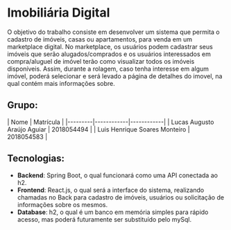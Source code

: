 # Imobiliária Digital


O objetivo do trabalho consiste em desenvolver um sistema que permita o cadastro de imóveis, casas ou apartamentos, para venda em um marketplace digital.
No marketplace, os usuários podem cadastrar seus imóveis que serão alugados/comprados e os usuários interessados em compra/aluguel de imóvel terão como visualizar
todos os imóveis disponíveis.
Assim, durante a rolagem, caso tenha interesse em algum imóvel, poderá selecionar e será levado a página de detalhes do imovel, na qual contém mais informações sobre.


## Grupo:


| Nome    | Matrícula  |
|---------|------------|------------|
| Lucas Augusto Araújo Aguiar | 2018054494 |
| Luis Henrique Soares Monteiro | 2018054583 |


## Tecnologias:


- **Backend**: Spring Boot, o qual funcionará como uma API conectada ao h2.
- **Frontend**: React.js, o qual será a interface do sistema, realizando chamadas no Back para cadastro de imóveis, usuários ou solicitação de informações sobre os mesmos.
- **Database**: h2, o qual é um banco em memória simples para rápido acesso, mas poderá futuramente ser substituído pelo mySql.